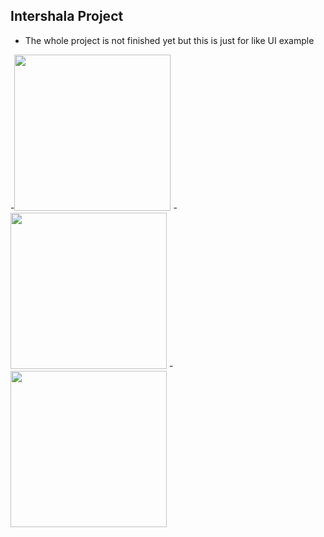 ## Intershala Project 
- The whole project is not finished yet but this is just for like UI example 

-<img src="https://github.com/user-attachments/assets/7b426671-586a-4ef3-ba3f-845d79d2d87d" width="250">
-<img src="https://github.com/user-attachments/assets/879cab58-dde4-47f4-a493-e5dc6ac466d5" width="250">
-<img src="https://github.com/user-attachments/assets/f30ef3f0-f250-498e-b680-42bdecd23cbc" width="250">
